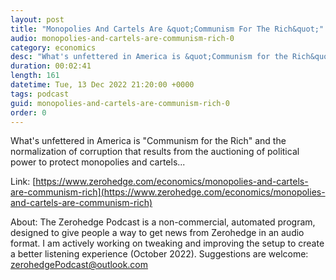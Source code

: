 ```yaml
---
layout: post
title: "Monopolies And Cartels Are &quot;Communism For The Rich&quot;"
audio: monopolies-and-cartels-are-communism-rich-0
category: economics
desc: "What's unfettered in America is &quot;Communism for the Rich&quot; and the normalization of corruption that results from the auctioning of political power to protect monopolies and cartels..."
duration: 00:02:41
length: 161
datetime: Tue, 13 Dec 2022 21:20:00 +0000
tags: podcast
guid: monopolies-and-cartels-are-communism-rich-0
order: 0
---
```

What's unfettered in America is &quot;Communism for the Rich&quot; and the normalization of corruption that results from the auctioning of political power to protect monopolies and cartels...

Link: [https://www.zerohedge.com/economics/monopolies-and-cartels-are-communism-rich](https://www.zerohedge.com/economics/monopolies-and-cartels-are-communism-rich)

About: The Zerohedge Podcast is a non-commercial, automated program, designed to give people a way to get news from Zerohedge in an audio format.  I am actively working on tweaking and improving the setup to create a better listening experience (October 2022).  Suggestions are welcome: [zerohedgePodcast@outlook.com](mailto:zerohedgePodcast@outlook.com)